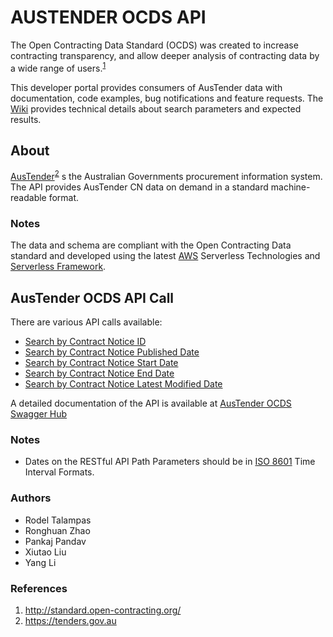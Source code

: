 # AUSTENDER OCDS API
The Open Contracting Data Standard (OCDS) was created to increase contracting transparency, and allow deeper analysis of contracting data by a wide range of users.<sup>[1](#references)</sup>

This developer portal provides consumers of AusTender data with documentation, code examples, bug notifications and feature requests. The [Wiki](#austender-ocds-api) provides technical details about search parameters and expected results.

## About
[AusTender](https://tenders.gov.au)<sup>[2](#references)</sup> s the Australian Governments procurement information system. The API provides AusTender CN data on demand in a standard machine-readable format.

### Notes
The data and schema are compliant with the Open Contracting Data standard and developed using the latest [AWS](https://aws.amazon.com) Serverless Technologies and [Serverless Framework](https://serverless.com).

## AusTender OCDS API Call
There are various API calls available:

- [Search by Contract Notice ID](https://api.tenders.gov.au/ocds/findById/CN00000000)
- [Search by Contract Notice Published Date](https://api.tenders.gov.au/ocds/findByDates/contractPublished/yyyy-mm-ddThh:mi:ssZ/yyyy-mm-ddThh:mi:ssZ)
- [Search by Contract Notice Start Date](https://api.tenders.gov.au/ocds/findByDates/contractStart/yyyy-mm-ddThh:mi:ssZ/yyyy-mm-ddThh:mi:ssZ)
- [Search by Contract Notice End Date](https://api.tenders.gov.au/ocds/findByDates/contractEnd/yyyy-mm-ddThh:mi:ssZ/yyyy-mm-ddThh:mi:ssZ)
- [Search by Contract Notice Latest Modified Date](https://api.tenders.gov.au/ocds/findByDates/contractLastModified/yyyy-mm-ddThh:mi:ssZ/yyyy-mm-ddThh:mi:ssZ)

A detailed documentation of the API is available at [AusTender OCDS Swagger Hub](https://app.swaggerhub.com/apis-docs/austender/ocds-api/)

### Notes
- Dates on the RESTful API Path Parameters should be in [ISO 8601](https://en.wikipedia.org/wiki/ISO_8601) Time Interval Formats.

### Authors
- Rodel Talampas
- Ronghuan Zhao
- Pankaj Pandav
- Xiutao Liu
- Yang Li

### References
1. http://standard.open-contracting.org/
2. https://tenders.gov.au
